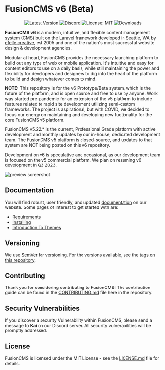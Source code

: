<h1>FusionCMS v6 (Beta)</h1>

<p align="center">
<a href="https://beta.getfusioncms.com/download"><img alt="Latest Version" src="https://img.shields.io/packagist/v/fusioncms/cms?include_prereleases&label=latest&style=flat-square"></a>
<a href="https://discord.gg/bZKyvrc"><img alt="Discord" src="https://img.shields.io/discord/588839859884392487.svg?style=flat-square"></a>
<img alt="License: MIT" src="https://img.shields.io/packagist/l/fusioncms/fusioncms?style=flat-square">
<img alt="Downloads" src="https://img.shields.io/packagist/dt/fusioncms/cms?style=flat-square">
</p>

**FusionCMS v6** is a modern, intuitive, and flexible content management system (CMS) built on the Laravel framework developed in Seattle, WA by [efelle creative](https://seattlewebdesign.com), est 2005 and one of the nation's most successful website design & development agencies.

Modular at heart, FusionCMS provides the necessary launching platform to build out any type of web or mobile application. It's intuitive and easy for content editors to use on a daily basis, while still maintaining the power and flexibility for developers and designers to dig into the heart of the platform to build and design whatever comes to mind.

**NOTE:** This repository is for the v6 Prototype/Beta system, which is the future of the platform, and is open source and free to use by anyone. Work was started pre-pandemic for an extension of the v5 platform to include features related to rapid site development utilizing semi-custom frameworks. The project is aspirational, but with COVID, we decided to focus our energy on maintaining and developing new fuctionality for the core FusionCMS v5 platform.

FusionCMS v5.22.* is the current, Professional Grade platform with active development and monthly updates by our in-house, dedicated development team. The FusionCMS v5 platform is closed-source, and updates to that system are NOT being posted on this v6 repository.

Development on v6 is speculative and occasional, as our development team is focused on the v5 commercial platform. We plan on resuming v6 development in Q3 2023.

![preview screenshot](fusioncms.png)

## Documentation
You will find robust, user friendly, and updated [documentation](https://beta.getfusioncms.com/docs) on our website. Some pages of interest to get started with are:

- [Requirements](https://beta.getfusioncms.com/docs/requirements)
- [Installing](https://beta.getfusioncms.com/docs/installing)
- [Introduction To Themes](https://beta.getfusioncms.com/docs/themes)

## Versioning
We use [SemVer](http://semver.org/) for versioning. For the versions available, see the [tags on this repository](https://github.com/fusioncms/fusioncms/tags).

## Contributing
Thank you for considering contributing to FusionCMS! The contribution guide can be found in the [CONTRIBUTING.md](CONTRIBUTING.md) file here in the repository.

## Security Vulnerabilities
If you discover a security Vulnerability within FusionCMS, please send a message to **Kai** on our Discord server. All security vulnerabilities will be promptly addressed.

## License
FusionCMS is licensed under the MIT License - see the [LICENSE.md](LICENSE.md) file for details.
